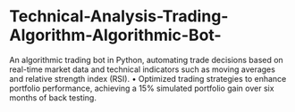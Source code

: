 # Technical-Analysis-Trading-Algorithm-Algorithmic-Bot-
An algorithmic trading bot in Python, automating trade decisions based on real-time market data and technical indicators such as moving averages and relative strength index (RSI). • Optimized trading strategies to enhance portfolio performance, achieving a 15% simulated portfolio gain over six months of back testing. 
